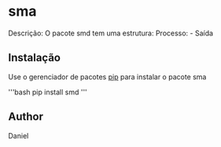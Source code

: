 # sma

Descrição:
O pacote smd tem uma estrutura:
    Processo:
        - Saída 
## Instalação

Use o gerenciador de pacotes [pip](https://pip.pypa.io/en/stable/) para instalar o pacote sma

'''bash
pip install smd
'''

## Author
Daniel 
